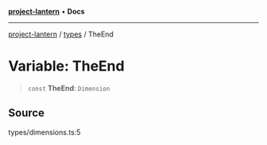 [**project-lantern**](../../../README.md) • **Docs**

***

[project-lantern](../../../globals.md) / [types](../README.md) / TheEnd

# Variable: TheEnd

> `const` **TheEnd**: `Dimension`

## Source

types/dimensions.ts:5

